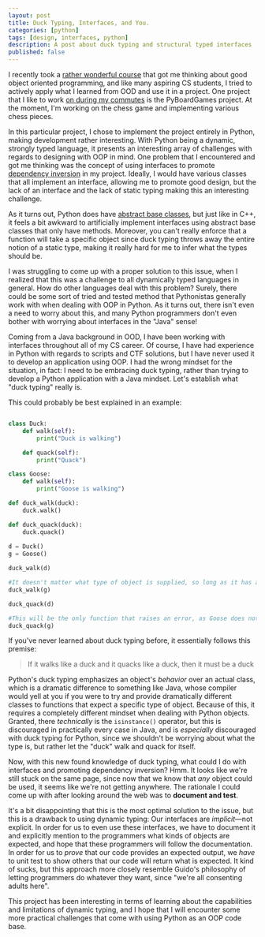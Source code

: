 ```yaml
---
layout: post
title: Duck Typing, Interfaces, and You.
categories: [python]
tags: [design, interfaces, python]
description: A post about duck typing and structural typed interfaces
published: false
---
```


I recently took a [rather wonderful course](https://course.ccs.neu.edu/cs3500/) 
that got me thinking about good object oriented programming, and like many 
aspiring CS students, I tried to actively apply what I learned from OOD and 
use it in a project. One project that I like to work 
[on during my commutes](https://github.com/RegaledSeer/PyBoardGames) is 
the PyBoardGames project. At the moment, I'm working on the chess game and 
implementing various chess pieces.

In this particular project, I chose to implement the project entirely in 
Python, making development rather interesting. With Python being a dynamic, 
strongly typed language, it presents an interesting array of challenges with 
regards to designing with OOP in mind. One problem that I encountered and got 
me thinking was the concept of using interfaces to 
promote [dependency inversion](https://www.oodesign.com/dependency-inversion-principle.html) 
in my project. Ideally, I would have various classes that all implement an 
interface, allowing me to promote good design, but the lack of an interface 
and the lack of static typing making this an interesting challenge.

As it turns out, Python does have 
[abstract base classes](https://www.python.org/dev/peps/pep-3119/), but just 
like in C++, it feels a bit awkward to artificially implement interfaces using 
abstract base classes that only have methods. Moreover, you can't really 
enforce that a function will take a specific object since duck typing throws 
away the entire notion of a static type, making it really hard for me to infer 
what the types should be.

I was struggling to come up with a proper solution to this issue, when I 
realized that this was a challenge to all dynamically typed languages in 
general. How do other languages deal with this problem? Surely, there could be 
some sort of tried and tested method that Pythonistas generally work with when 
dealing with OOP in Python. As it turns out, there isn't even a need to worry 
about this, and many Python programmers don't even bother with worrying about 
interfaces in the "Java" sense!

Coming from a Java background in OOD, I have been working with interfaces 
throughout all of my CS career. Of course, I have had experience in Python 
with regards to scripts and CTF solutions, but I have never used it to 
develop an application using OOP. I had the wrong mindset for the situation, 
in fact: I need to be embracing duck typing, rather than trying to develop a 
Python application with a Java mindset. Let's establish what "duck typing" 
really is.


This could probably be best explained in an example:
```python

class Duck:
    def walk(self):
        print("Duck is walking")

    def quack(self):
        print("Quack")

class Goose:
    def walk(self):
        print("Goose is walking")

def duck_walk(duck):
    duck.walk()

def duck_quack(duck):
    duck.quack()
    
d = Duck()
g = Goose()

duck_walk(d)

#It doesn't matter what type of object is supplied, so long as it has a walk() method
duck_walk(g)

duck_quack(d)

#This will be the only function that raises an error, as Goose does not have a quack method
duck_quack(g)
```

If you've never learned about duck typing before, it essentially follows this 
premise:
> If it walks like a duck and it quacks like a duck, then it must be a duck

Python's duck typing emphasizes an object's *behavior* over an actual class, 
which is a dramatic difference to something like Java, whose compiler would 
yell at you if you were to try and provide dramatically different classes to 
functions that expect a specific type of object. Because of this, it requires a 
completely different mindset when dealing with Python objects. Granted, 
there *technically* is the `isinstance()` operator, but this is discouraged in 
practically every case in Java, and is *especially* discouraged with duck 
typing for Python, since we shouldn't be worrying about what the type is, but 
rather let the "duck" walk and quack for itself.

Now, with this new found knowledge of duck typing, what could I do with 
interfaces and promoting dependency inversion? Hmm. It looks like we're 
still stuck on the same page, since now that we know that *any* object could 
be used, it seems like we're not getting anywhere. The rationale I could come 
up with after looking around the web was to **document and test**.

 It's a bit disappointing that this is the most optimal solution to the issue, 
but this is a drawback to using dynamic typing: Our interfaces are
 *implicit*—not explicit. In order for us to even use these interfaces, we 
have to document it and explicitly mention to the programmers what kinds of 
objects are expected, and hope that these programmers will follow the 
documentation. In order for us to *prove* that our code provides an expected 
output, we *have* to unit test to show others that our code will return what is 
expected. It kind of sucks, but this approach more closely resemble Guido's 
philosophy of letting programmers do whatever they want, since "we're all 
consenting adults here".

This project has been interesting in terms of learning about the capabilities 
and limitations of dynamic typing, and I hope that I will encounter some more 
practical challenges that come with using Python as an OOP code base.
